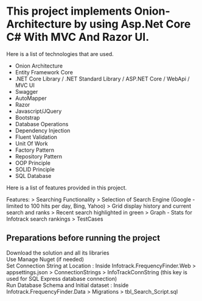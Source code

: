 # This project implements Onion-Architecture by using Asp.Net Core C# With MVC And Razor UI.

<!-- wp:paragraph -->
<p>Here is a list of technologies that are used.</p>
<!-- /wp:paragraph -->

<!-- wp:list -->
<ul><li>Onion Architecture</li><li>Entity Framework Core</li><li>.NET Core Library / .NET Standard Library / ASP.NET Core / WebApi / MVC UI </li><li>Swagger</li><li>AutoMapper</li><li>Razor</li>
<li>Javascript/JQuery</li><li>Bootstrap</li><li>Database Operations</li><li>Dependency Injection</li><li>Fluent Validation</li><li>Unit Of Work</li><li>Factory Pattern</li><li>Repository Pattern</li>
<li>OOP Principle</li><li>SOLID Principle</li><li>SQL Database</li></ul>
<!-- /wp:list -->

<!-- wp:paragraph -->
<p>Here is a list of features provided in this project.</p>
<!-- /wp:paragraph -->
Features:
> Searching Functionality
> Selection of Search Engine (Google - limited to 100 hits per day, Bing, Yahoo)
> Grid display history and current search and ranks
> Recent search highlighted in green
> Graph - Stats for Infotrack search rankings
> TestCases

<h2>Preparations before running the project</h2>
Download the solution and all its libraries </br>
Use Manage Nuget (if needed) </br>
Set Connection String at Location : Inside Infotrack.FrequencyFinder.Web > appsettings.json > ConnectionStrings > InfoTrackConnString (this key is used for SQL Express database connection)</br>
Run Database Schema and Initial dataset : Inside Infotrack.FrequencyFinder.Data > Migrations > tbl_Search_Script.sql</br>




